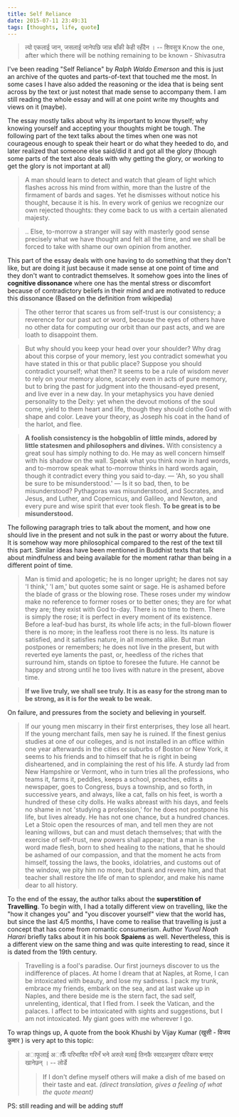 ```yaml
---
title: Self Reliance
date: 2015-07-11 23:49:31
tags: [thoughts, life, quote]
---
```


> त्यो एकलाई जान, जसलाई जानेपछि जान्न बाँकी केही रहँदैन । -- शिवसुत्र
> Know the one, after which there will be nothing remaining to be known - Shivasutra


I've been reading "Self Reliance" by _Ralph Waldo Emerson_ and this is just an archive of the quotes and parts-of-text that touched me the most. In some cases I have also added the reasoning or the idea that is being sent across by the text or just notest that made sense to accompany them. I am still reading the whole essay and will at one point write my thoughts and views on it (maybe).

The essay mostly talks about why its important to know thyself; why knowing yourself and accepting your thoughts might be tough. The following part of the text talks about the times when one was not courageous enough to speak their heart or do what they heeded to do, and later realized that someone else said/did it and got all the glory (though some parts of the text also deals with why getting the glory, or working to get the glory is not important at all)

> A man should learn to detect and watch that gleam of light which flashes across his mind from within, more than the lustre of the firmament of bards and sages. Yet he dismisses without notice his thought, because it is his. In every work of genius we recognize our own rejected thoughts: they come back to us with a certain alienated majesty.

> .. Else, to-morrow a stranger will say with masterly good sense precisely what we have thought and felt all the time, and we shall be forced to take with shame our own opinion from another.


This part of the essay deals with one having to do something that they don't like, but are doing it just because it made sense at one point of time and they don't want to contradict themselves. It somehow goes into the lines of __cognitive dissonance__ where one has the mental stress or discomfort because of contradictory beliefs in their mind and are motivated to reduce this dissonance (Based on the definition from wikipedia)

> The other terror that scares us from self-trust is our consistency; a reverence for our past act or word, because the eyes of others have no other data for computing our orbit than our past acts, and we are loath to disappoint them.

> But why should you keep your head over your shoulder? Why drag about this corpse of your memory, lest you contradict somewhat you have stated in this or that public place? Suppose you should contradict yourself; what then? It seems to be a rule of wisdom never to rely on your memory alone, scarcely even in acts of pure memory, but to bring the past for judgment into the thousand-eyed present, and live ever in a new day. In your metaphysics you have denied personality to the Deity: yet when the devout motions of the soul come, yield to them heart and life, though they should clothe God with shape and color. Leave your theory, as Joseph his coat in the hand of the harlot, and flee.

> __A foolish consistency is the hobgoblin of little minds, adored by little statesmen and philosophers and divines.__ With consistency a great soul has simply nothing to do. He may as well concern himself with his shadow on the wall. Speak what you think now in hard words, and to-morrow speak what to-morrow thinks in hard words again, though it contradict every thing you said to-day. — 'Ah, so you shall be sure to be misunderstood.' — Is it so bad, then, to be misunderstood? Pythagoras was misunderstood, and Socrates, and Jesus, and Luther, and Copernicus, and Galileo, and Newton, and every pure and wise spirit that ever took flesh. __To be great is to be misunderstood.__

The following paragraph tries to talk about the moment, and how one should live in the present and not sulk in the past or worry about the future. It is somehow way more philosophical compared to the rest of the text till this part. Similar ideas have been mentioned in Buddhist texts that talk about mindfulness and being available for the moment rathar than being in a different point of time.

> Man is timid and apologetic; he is no longer upright; he dares not say 'I think,' 'I am,' but quotes some saint or sage. He is ashamed before the blade of grass or the blowing rose. These roses under my window make no reference to former roses or to better ones; they are for what they are; they exist with God to-day. There is no time to them. There is simply the rose; it is perfect in every moment of its existence. Before a leaf-bud has burst, its whole life acts; in the full-blown flower there is no more; in the leafless root there is no less. Its nature is satisfied, and it satisfies nature, in all moments alike. But man postpones or remembers; he does not live in the present, but with reverted eye laments the past, or, heedless of the riches that surround him, stands on tiptoe to foresee the future. He cannot be happy and strong until he too lives with nature in the present, above time. 

> __If we live truly, we shall see truly. It is as easy for the strong man to be strong, as it is for the weak to be weak.__

On failure, and pressures from the society and believing in yourself.

> If our young men miscarry in their first enterprises, they lose all heart. If the young merchant fails, men say he is ruined. If the finest genius studies at one of our colleges, and is not installed in an office within one year afterwards in the cities or suburbs of Boston or New York, it seems to his friends and to himself that he is right in being disheartened, and in complaining the rest of his life. A sturdy lad from New Hampshire or Vermont, who in turn tries all the professions, who teams it, farms it, peddles, keeps a school, preaches, edits a newspaper, goes to Congress, buys a township, and so forth, in successive years, and always, like a cat, falls on his feet, is worth a hundred of these city dolls. He walks abreast with his days, and feels no shame in not 'studying a profession,' for he does not postpone his life, but lives already. He has not one chance, but a hundred chances. Let a Stoic open the resources of man, and tell men they are not leaning willows, but can and must detach themselves; that with the exercise of self-trust, new powers shall appear; that a man is the word made flesh, born to shed healing to the nations, that he should be ashamed of our compassion, and that the moment he acts from himself, tossing the laws, the books, idolatries, and customs out of the window, we pity him no more, but thank and revere him, and that teacher shall restore the life of man to splendor, and make his name dear to all history.

To the end of the essay, the author talks about the __superstition of Travelling__. To begin with, I had a totally different view on travelling, like the "how it changes you" and "you discover yourself" view that the world has, but since the last 4/5 months, I have come to realise that travelling is just a concept that has come from romantic consumerism. Author _Yuval Noah Harari_ briefly talks about it in his book __Spaiens__ as well. Nevertheless, this is a different view on the same thing and was quite interesting to read, since it is dated from the 19th century.

> Travelling is a fool's paradise. Our first journeys discover to us the indifference of places. At home I dream that at Naples, at Rome, I can be intoxicated with beauty, and lose my sadness. I pack my trunk, embrace my friends, embark on the sea, and at last wake up in Naples, and there beside me is the stern fact, the sad self, unrelenting, identical, that I fled from. I seek the Vatican, and the palaces. I affect to be intoxicated with sights and suggestions, but I am not intoxicated. My giant goes with me wherever I go.


To wrap things up,
A quote from the book Khushi by Vijay Kumar (खुसी - विजय कुमार ) is very apt to this topic:

> अाफूलाई अाफैँ परिभाषित गरिनँ भने अरुले मलाई तिनकै स्वादअनुसार परिकार बनाएर खानेछन् ।
> -- लोर्डे
> > If I don't define myself others will make a dish of me based on their taste and eat. _(direct translation, gives a feeling of what the quote meant)_

PS: still reading and will be adding stuff
